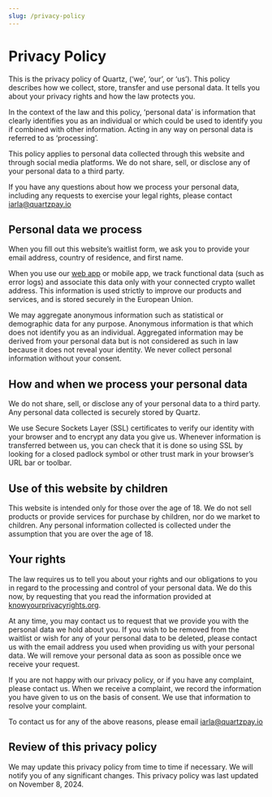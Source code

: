 ```yaml
---
slug: /privacy-policy
---
```


# Privacy Policy

This is the privacy policy of Quartz, (‘we’, ‘our’, or ‘us’). This policy describes how we collect, store, transfer and use personal data. It tells you about your privacy rights and how the law protects you.

In the context of the law and this policy, ‘personal data’ is information that clearly identifies you as an individual or which could be used to identify you if combined with other information. Acting in any way on personal data is referred to as ‘processing’.

This policy applies to personal data collected through this website and through social media platforms. We do not share, sell, or disclose any of your personal data to a third party.

If you have any questions about how we process your personal data, including any requests to exercise your legal rights, please contact [iarla@quartzpay.io](mailto:iarla@quartzpay.io)

## Personal data we process

When you fill out this website’s waitlist form, we ask you to provide your email address, country of residence, and first name.

When you use our [web app](https://app.quartzpay.io/) or mobile app, we track functional data (such as error logs) and associate this data only with your connected crypto wallet address. This information is used strictly to improve our products and services, and is stored securely in the European Union.

We may aggregate anonymous information such as statistical or demographic data for any purpose. Anonymous information is that which does not identify you as an individual. Aggregated information may be derived from your personal data but is not considered as such in law because it does not reveal your identity. We never collect personal information without your consent.

## How and when we process your personal data

We do not share, sell, or disclose any of your personal data to a third party. Any personal data collected is securely stored by Quartz.

We use Secure Sockets Layer (SSL) certificates to verify our identity with your browser and to encrypt any data you give us. Whenever information is transferred between us, you can check that it is done so using SSL by looking for a closed padlock symbol or other trust mark in your browser’s URL bar or toolbar.

## Use of this website by children

This website is intended only for those over the age of 18. We do not sell products or provide services for purchase by children, nor do we market to children. Any personal information collected is collected under the assumption that you are over the age of 18.

## Your rights

The law requires us to tell you about your rights and our obligations to you in regard to the processing and control of your personal data. We do this now, by requesting that you read the information provided at [knowyourprivacyrights.org](https://www.knowyourprivacyrights.org).

At any time, you may contact us to request that we provide you with the personal data we hold about you. If you wish to be removed from the waitlist or wish for any of your personal data to be deleted, please contact us with the email address you used when providing us with your personal data. We will remove your personal data as soon as possible once we receive your request.

If you are not happy with our privacy policy, or if you have any complaint, please contact us. When we receive a complaint, we record the information you have given to us on the basis of consent. We use that information to resolve your complaint.

To contact us for any of the above reasons, please email [iarla@quartzpay.io](mailto:iarla@quartzpay.io)

## Review of this privacy policy

We may update this privacy policy from time to time if necessary. We will notify you of any significant changes. This privacy policy was last updated on November 8, 2024.
